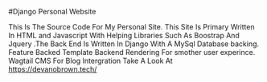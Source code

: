 #Django Personal Website

This Is The Source Code For My Personal Site. This Site Is Primary Written In HTML and Javascript With Helping Libraries Such As Boostrap And Jquery 
.The Back End Is Written In Django With A MySql Database backing. Feature Backed Template Backend Rendering For smother user experince. 
Wagtail CMS For Blog Intergration 
Take A Look At https://devanobrown.tech/


